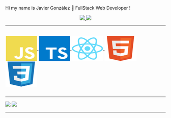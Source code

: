 <span>Hi my name is Javier González 👋
FullStack Web  Developer </span>
!
<div align="center">
  <a href="https://github.com/javiergp23">
  <img height="180em" src="https://github-readme-stats.vercel.app/api?username=javiergp23&show_icons=true&theme=dark&include_all_commits=true&count_private=true"/>
  <img height="180em" src="https://github-readme-stats.vercel.app/api/top-langs/?username=javiergp23&layout=compact&langs_count=7&theme=dark"/>
</div>
  <hr>
<div style="display: inline_block;"><br>
  <img align="center" alt="-Js" height="80" width="100" src="https://raw.githubusercontent.com/devicons/devicon/master/icons/javascript/javascript-plain.svg">
  <img align="center" alt="-Ts" height="80" width="100" src="https://raw.githubusercontent.com/devicons/devicon/master/icons/typescript/typescript-plain.svg">
  <img align="center" alt="-React" height="80" width="100" src="https://raw.githubusercontent.com/devicons/devicon/master/icons/react/react-original.svg">
  <img align="center" alt="-HTML" height="80" width="100" src="https://raw.githubusercontent.com/devicons/devicon/master/icons/html5/html5-original.svg">
  <img align="center" alt="-CSS" height="80" width="100" src="https://raw.githubusercontent.com/devicons/devicon/master/icons/css3/css3-original.svg">
   
</div>
  
<br>
  
<hr>
 
<div> 
  
  <a href = "mailto:javgon2306@gmail.com"><img src="https://img.shields.io/badge/-Gmail-%23333?style=for-the-badge&logo=gmail&logoColor=white" target="_blank"></a>
  <a href="https://www.linkedin.com/in/javier-gonz%C3%A1lez-padilla-725265b5/" target="_blank"><img src="https://img.shields.io/badge/-LinkedIn-%230077B5?style=for-the-badge&logo=linkedin&logoColor=white" target="_blank"></a> 
  <hr>
 
 
 
</div>
